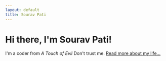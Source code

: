 ```yaml
---
layout: default
title: Sourav Pati
---
```

<div class="blurb">
	<h1>Hi there, I'm Sourav Pati!</h1>
	<p>I'm a coder from <em>A Touch of Evil</em> Don't trust me. <a href="/about">Read more about my life...</a></p>
</div><!-- /.blurb -->
